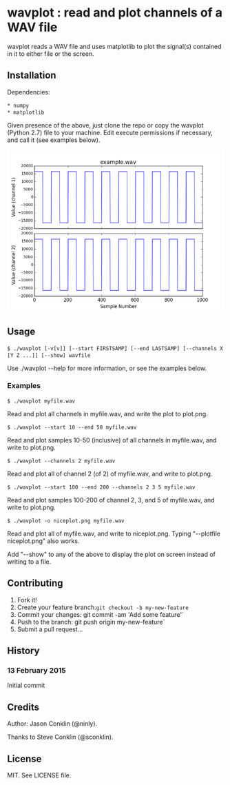 # wavplot : read and plot channels of a WAV file

wavplot reads a WAV file and uses matplotlib to plot the signal(s) contained in it to either file or the screen.

## Installation

Dependencies:

    * numpy
    * matplotlib

Given presence of the above, just clone the repo or copy the wavplot (Python 2.7) file to your machine. Edit execute permissions if necessary, and call it (see examples below).

![Example wavplot output](./example.png)

## Usage

    $ ./wavplot [-v[v]] [--start FIRSTSAMP] [--end LASTSAMP] [--channels X [Y Z ...]] [--show] wavfile

Use ./wavplot --help for more information, or see the examples below.

### Examples

    $ ./wavplot myfile.wav

Read and plot all channels in myfile.wav, and write the plot to plot.png.

    $ ./wavplot --start 10 --end 50 myfile.wav

Read and plot samples 10-50 (inclusive) of all channels in myfile.wav, and write to plot.png.

    $ ./wavplot --channels 2 myfile.wav

Read and plot all of channel 2 (of 2) of myfile.wav, and write to plot.png.

    $ ./wavplot --start 100 --end 200 --channels 2 3 5 myfile.wav

Read and plot samples 100-200 of channel 2, 3, and 5 of myfile.wav, and write to plot.png.

    $ ./wavplot -o niceplot.png myfile.wav

Read and plot all of myfile.wav, and write to niceplot.png. Typing "--plotfile niceplot.png" also works.

Add "--show" to any of the above to display the plot on screen instead of writing to a file.

## Contributing

1. Fork it!
2. Create your feature branch:`git checkout -b my-new-feature`
3. Commit your changes: git commit -am 'Add some feature'`
4. Push to the branch: git push origin my-new-feature`
5. Submit a pull request...

## History

### 13 February 2015

Initial commit

## Credits

Author: Jason Conklin (@ninly).

Thanks to Steve Conklin (@sconklin).

## License

MIT. See LICENSE file.

